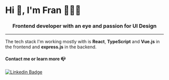 # Hi 👋, I'm Fran 👩🏼‍💻
<h3 align="center">Frontend developer with an eye and passion for UI Design</h3>

---
The tech stack I'm working mostly with is **React**, **TypeScript** and **Vue.js** in the frontend and **express.js** in the backend.

#### Contact me or learn more 📪

[![Linkedin Badge](https://img.shields.io/badge/-LinkedIn-blue?style=flat-square&logo=Linkedin&logoColor=white&link=https://linkedin.com/in/franzisca-henke/)](https://linkedin.com/in/franzisca-henke/)




